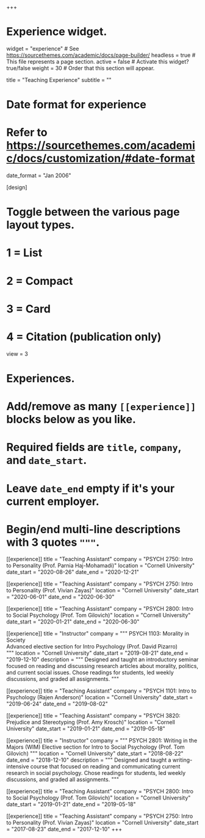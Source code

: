 +++
# Experience widget.
widget = "experience"  # See https://sourcethemes.com/academic/docs/page-builder/
headless = true  # This file represents a page section.
active = false  # Activate this widget? true/false
weight = 30  # Order that this section will appear.

title = "Teaching Experience"
subtitle = ""

# Date format for experience
#   Refer to https://sourcethemes.com/academic/docs/customization/#date-format
date_format = "Jan 2006"

[design]
  # Toggle between the various page layout types.
  #   1 = List
  #   2 = Compact
  #   3 = Card
  #   4 = Citation (publication only)
  view = 3

# Experiences.
#   Add/remove as many `[[experience]]` blocks below as you like.
#   Required fields are `title`, `company`, and `date_start`.
#   Leave `date_end` empty if it's your current employer.
#   Begin/end multi-line descriptions with 3 quotes `"""`.
[[experience]]
  title = "Teaching Assistant"
  company = "PSYCH 2750: Intro to Personality (Prof. Parnia Haj-Mohamadi)"
  location = "Cornell University"
  date_start = "2020-08-26"
  date_end = "2020-12-21"
  
[[experience]]
  title = "Teaching Assistant"
  company = "PSYCH 2750: Intro to Personality (Prof. Vivian Zayas)"
  location = "Cornell University"
  date_start = "2020-06-01"
  date_end = "2020-06-30"
  
[[experience]]
  title = "Teaching Assistant"
  company = "PSYCH 2800: Intro to Social Psychology (Prof. Tom Gilovich)"
  location = "Cornell University"
  date_start = "2020-01-21"
  date_end = "2020-06-30"

[[experience]]
  title = "Instructor"
  company = """
  PSYCH 1103: Morality in Society  
  Advanced elective section for Intro Psychology (Prof. David Pizarro)  
  """
  location = "Cornell University"
  date_start = "2019-08-21"
  date_end = "2019-12-10"
  description = """
  Designed and taught an introductory seminar focused on reading and discussing 
  research articles about morality, politics, and current social issues. Chose 
  readings for students, led weekly discussions, and graded all assignments.
  """

[[experience]]
  title = "Teaching Assistant"
  company = "PSYCH 1101: Intro to Psychology (Rajen Anderson)"
  location = "Cornell University"
  date_start = "2019-06-24"
  date_end = "2019-08-02"

[[experience]]
  title = "Teaching Assistant"
  company = "PSYCH 3820: Prejudice and Stereotyping (Prof. Amy Krosch)"
  location = "Cornell University"
  date_start = "2019-01-21"
  date_end = "2019-05-18"
  
[[experience]]
  title = "Instructor"
  company = """
  PSYCH 2801: Writing in the Majors (WIM)
  Elective section for Intro to Social Psychology (Prof. Tom Gilovich)
  """
  location = "Cornell University"
  date_start = "2018-08-22"
  date_end = "2018-12-10"
  description = """
  Designed and taught a writing-intensive course that focused on reading and 
  communicating current research in social psychology. Chose readings for 
  students, led weekly discussions, and graded all assignments.
  """

[[experience]]
  title = "Teaching Assistant"
  company = "PSYCH 2800: Intro to Social Psychology (Prof. Tom Gilovich)"
  location = "Cornell University"
  date_start = "2019-01-21"
  date_end = "2019-05-18"
  
[[experience]]
  title = "Teaching Assistant"
  company = "PSYCH 2750: Intro to Personality (Prof. Vivian Zayas)"
  location = "Cornell University"
  date_start = "2017-08-23"
  date_end = "2017-12-10"
+++
